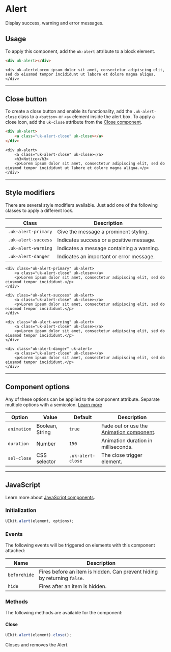 # Alert

<p class="uk-text-lead">Display success, warning and error messages.</p>

## Usage

To apply this component, add the `uk-alert` attribute to a block element.

```html
<div uk-alert></div>
```

```example
<div uk-alert>Lorem ipsum dolor sit amet, consectetur adipiscing elit, sed do eiusmod tempor incididunt ut labore et dolore magna aliqua.</div>
```

***

## Close button

To create a close button and enable its functionality, add the `.uk-alert-close` class to a `<button>` or `<a>` element inside the alert box. To apply a close icon, add the `uk-close` attribute from the [Close component](close.md).

```html
<div uk-alert>
    <a class="uk-alert-close" uk-close></a>
</div>
```

```example
<div uk-alert>
    <a class="uk-alert-close" uk-close></a>
    <h3>Notice</h3>
    <p>Lorem ipsum dolor sit amet, consectetur adipiscing elit, sed do eiusmod tempor incididunt ut labore et dolore magna aliqua.</p>
</div>
```

***

## Style modifiers

There are several style modifiers available. Just add one of the following classes to apply a different look.

| Class               | Description                                                |
|---------------------|------------------------------------------------------------|
| `.uk-alert-primary` | Give the message a prominent styling. |
| `.uk-alert-success` | Indicates success or a positive message. |
| `.uk-alert-warning` | Indicates a message containing a warning. |
| `.uk-alert-danger`  | Indicates an important or error message. |

```example
<div class="uk-alert-primary" uk-alert>
    <a class="uk-alert-close" uk-close></a>
    <p>Lorem ipsum dolor sit amet, consectetur adipiscing elit, sed do eiusmod tempor incididunt.</p>
</div>

<div class="uk-alert-success" uk-alert>
    <a class="uk-alert-close" uk-close></a>
    <p>Lorem ipsum dolor sit amet, consectetur adipiscing elit, sed do eiusmod tempor incididunt.</p>
</div>

<div class="uk-alert-warning" uk-alert>
    <a class="uk-alert-close" uk-close></a>
    <p>Lorem ipsum dolor sit amet, consectetur adipiscing elit, sed do eiusmod tempor incididunt.</p>
</div>

<div class="uk-alert-danger" uk-alert>
    <a class="uk-alert-close" uk-close></a>
    <p>Lorem ipsum dolor sit amet, consectetur adipiscing elit, sed do eiusmod tempor incididunt.</p>
</div>
```

***

## Component options

Any of these options can be applied to the component attribute. Separate multiple options with a semicolon. [Learn more](javascript.md#component-configuration)

| Option | Value | Default | Description |
| --- | --- | --- | --- |
| `animation` | Boolean, String | `true` | Fade out or use the [Animation component](animation.md). |
| `duration` | Number | `150` | Animation duration in milliseconds. |
| `sel-close` | CSS selector | `.uk-alert-close` | The close trigger element. |

***

## JavaScript

Learn more about [JavaScript components](javascript.md#programmatic-use).

### Initialization

```js
UIkit.alert(element, options);
```

### Events

The following events will be triggered on elements with this component attached:

| Name | Description |
| --- | --- |
| `beforehide` | Fires before an item is hidden. Can prevent hiding by returning `false`. |
| `hide` | Fires after an item is hidden. |

### Methods

The following methods are available for the component:

#### Close

```js
UIkit.alert(element).close();
```

Closes and removes the Alert.
